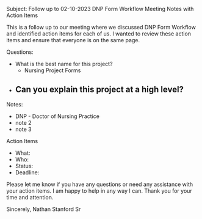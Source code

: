 Subject: 
Follow up to 02-10-2023 DNP Form Workflow Meeting Notes with Action Items

This is a follow up to our meeting where we discussed DNP Form Workflow and identified action items for each of us. I wanted to review these action items and ensure that everyone is on the same page. 

 Questions:
- What is the best name for this project?
	- Nursing Project Forms
- Can you explain this project at a high level?
	- 

 Notes:
- DNP - Doctor of Nursing Practice
- note 2
- note 3

Action Items
- What: 
- Who: 
- Status: 
- Deadline: 

Please let me know if you have any questions or need any assistance with your action items. I am happy to help in any way I can. Thank you for your time and attention.  

Sincerely,
Nathan Stanford Sr



